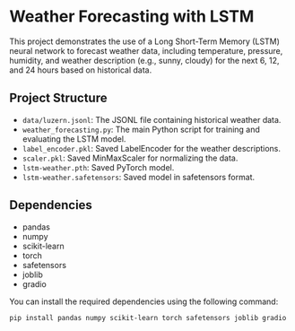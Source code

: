 # Weather Forecasting with LSTM

This project demonstrates the use of a Long Short-Term Memory (LSTM) neural network to forecast weather data, including temperature, pressure, humidity, and weather description (e.g., sunny, cloudy) for the next 6, 12, and 24 hours based on historical data.

## Project Structure

- `data/luzern.jsonl`: The JSONL file containing historical weather data.
- `weather_forecasting.py`: The main Python script for training and evaluating the LSTM model.
- `label_encoder.pkl`: Saved LabelEncoder for the weather descriptions.
- `scaler.pkl`: Saved MinMaxScaler for normalizing the data.
- `lstm-weather.pth`: Saved PyTorch model.
- `lstm-weather.safetensors`: Saved model in safetensors format.

## Dependencies

- pandas
- numpy
- scikit-learn
- torch
- safetensors
- joblib
- gradio

You can install the required dependencies using the following command:

```bash
pip install pandas numpy scikit-learn torch safetensors joblib gradio
